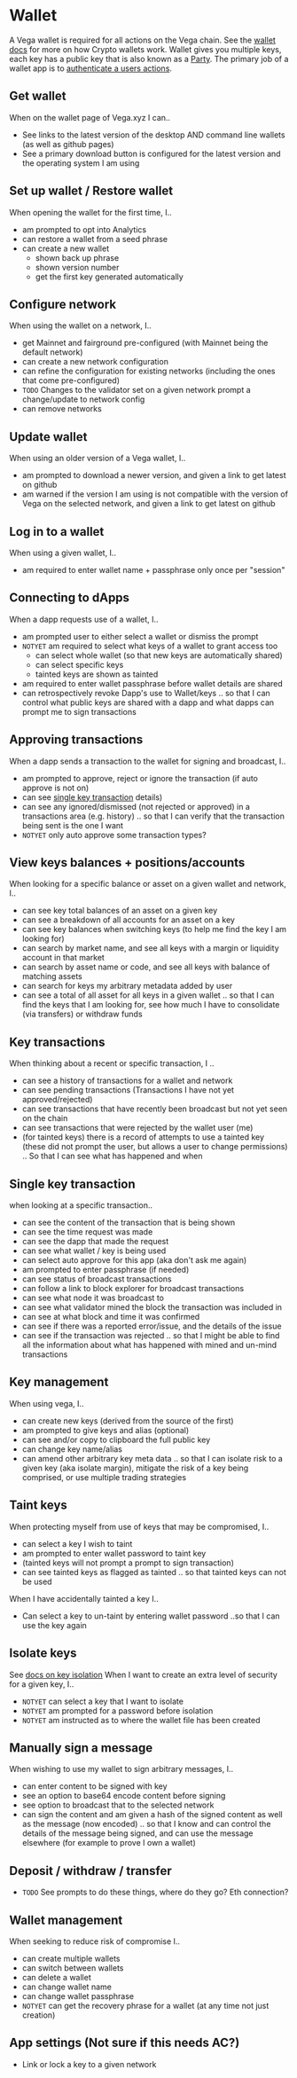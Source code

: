 # Wallet
A Vega wallet is required for all actions on the Vega chain. See the [wallet docs](https://docs.vega.xyz/docs/mainnet/concepts/vega-wallet) for more on how Crypto wallets work. Wallet gives you multiple keys, each key has a public key that is also known as a [Party](https://github.com/vegaprotocol/specs-internal/blob/master/protocol/0017-PART-party.md). The primary job of a wallet app is to [authenticate a users actions](https://github.com/vegaprotocol/specs-internal/blob/master/protocol/0022-AUTH-auth.md).

## Get wallet
When on the wallet page of Vega.xyz I can..
- See links to the latest version of the desktop AND command line wallets (as well as github pages)
- See a primary download button is configured for the latest version and the operating system I am using

## Set up wallet / Restore wallet
When opening the wallet for the first time, I..
- am prompted to opt into Analytics
- can restore a wallet from a seed phrase
- can create a new wallet
  - shown back up phrase
  - shown version number
  - get the first key generated automatically

## Configure network
When using the wallet on a network, I..
- get Mainnet and fairground pre-configured (with Mainnet being the default network)
- can create a new network configuration
- can refine the configuration for existing networks (including the ones that come pre-configured)
- `TODO` Changes to the validator set on a given network prompt a change/update to network config
- can remove networks

## Update wallet
When using an older version of a Vega wallet, I..
- am prompted to download a newer version, and given a link to get latest on github
- am warned if the version I am using is not compatible with the version of Vega on the selected network, and given a link to get latest on github

## Log in to a wallet
When using a given wallet, I..
- am required to enter wallet name + passphrase only once per "session"

## Connecting to dApps
When a dapp requests use of a wallet, I..
- am prompted user to either select a wallet or dismiss the prompt 
- `NOTYET` am required to select what keys of a wallet to grant access too
  - can select whole wallet (so that new keys are automatically shared)
  - can select specific keys
  - tainted keys are shown as tainted
- am required to enter wallet passphrase before wallet details are shared
- can retrospectively revoke Dapp's use to Wallet/keys
.. so that I can control what public keys are shared with a dapp and what dapps can prompt me to sign transactions 

## Approving transactions
When a dapp sends a transaction to the wallet for signing and broadcast, I..
- am prompted to approve, reject or ignore the transaction (if auto approve is not on)
- can see [single key transaction](#single-key-transaction) details)
- can see any ignored/dismissed (not rejected or approved) in a transactions area (e.g. history)
.. so that I can verify that the transaction being sent is the one I want
- `NOTYET` only auto approve some transaction types?

## View keys balances + positions/accounts
When looking for a specific balance or asset on a given wallet and network, I..
- can see key total balances of an asset on a given key
- can see a breakdown of all accounts for an asset on a key
- can see key balances when switching keys (to help me find the key I am looking for)
- can search by market name, and see all keys with a margin or liquidity account in that market
- can search by asset name or code, and see all keys with balance of matching assets
- can search for keys my arbitrary metadata added by user
- can see a total of all asset for all keys in a given wallet
.. so that I can find the keys that I am looking for, see how much I have to consolidate (via transfers) or withdraw funds

## Key transactions
When thinking about a recent or specific transaction, I ..
- can see a history of transactions for a wallet and network
- can see pending transactions (Transactions I have not yet approved/rejected)
- can see transactions that have recently been broadcast but not yet seen on the chain
- can see transactions that were rejected by the wallet user (me)
- (for tainted keys) there is a record of attempts to use a tainted key (these did not prompt the user, but allows a user to change permissions)
.. So that I can see what has happened and when

## Single key transaction
when looking at a specific transaction..
- can see the content of the transaction that is being shown
- can see the time request was made
- can see the dapp that made the request
- can see what wallet / key is being used
- can select auto approve for this app (aka don't ask me again)
- am prompted to enter passphrase (if needed)
- can see status of broadcast transactions
- can follow a link to block explorer for broadcast transactions
- can see what node it was broadcast to
- can see what validator mined the block the transaction was included in
- can see at what block and time it was confirmed
- can see if there was a reported error/issue, and the details of the issue
- can see if the transaction was rejected
.. so that I might be able to find all the information about what has happened with mined and un-mind transactions

## Key management
When using vega, I..
- can create new keys (derived from the source of the first)
- am prompted to give keys and alias (optional)
- can see and/or copy to clipboard the full public key
- can change key name/alias
- can amend other arbitrary key meta data
.. so that I can isolate risk to a given key (aka isolate margin), mitigate the risk of a key being comprised, or use multiple trading strategies 

## Taint keys
When protecting myself from use of keys that may be compromised, I..
- can select a key I wish to taint
- am prompted to enter wallet password to taint key
- (tainted keys will not prompt a prompt to sign transaction)
- can see tainted keys as flagged as tainted
.. so that tainted keys can not be used

When I have accidentally tainted a key I..
- Can select a key to un-taint by entering wallet password
..so that I can use the key again

## Isolate keys
See [docs on key isolation](https://docs.vega.xyz/docs/mainnet/tools/vega-wallet/cli-wallet/latest/guides/isolate-keys)
When I want to create an extra level of security for a given key, I..
- `NOTYET` can select a key that I want to isolate
- `NOTYET` am prompted for a password before isolation
- `NOTYET` am instructed as to where the wallet file has been created

## Manually sign a message
When wishing to use my wallet to sign arbitrary messages, I..
- can enter content to be signed with key
- see an option to base64 encode content before signing
- see option to broadcast that to the selected network
- can sign the content and am given a hash of the signed content as well as the message (now encoded)
.. so that I know and can control the details of the message being signed, and can use the message elsewhere (for example to prove I own a wallet)

## Deposit / withdraw / transfer
- `TODO` See prompts to do these things, where do they go? Eth connection?

## Wallet management
When seeking to reduce risk of compromise I..
- can create multiple wallets
- can switch between wallets
- can delete a wallet
- can change wallet name
- can change wallet passphrase
- `NOTYET` can get the recovery phrase for a wallet (at any time not just creation)

## App settings (Not sure if this needs AC?)
- Link or lock a key to a given network